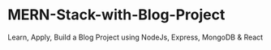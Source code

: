 # MERN-Stack-with-Blog-Project
Learn, Apply, Build a Blog Project using NodeJs, Express, MongoDB &amp; React

